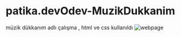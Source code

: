 # patika.devOdev-MuzikDukkanim
müzik dükkanım adlı çalışma , html ve css kullanıldı
![webpage](https://user-images.githubusercontent.com/111642879/186215988-8d65aecb-795a-4c72-b4c4-7bd4b4afdb41.gif)
